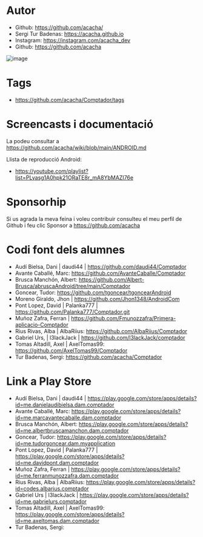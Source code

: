 # Autor

- Github: https://github.com/acacha/
- Sergi Tur Badenas: https://acacha.github.io
- Instagram: https://instagram.com/acacha_dev
- Github: https://github.com/acacha

![image](https://user-images.githubusercontent.com/4015406/140644527-e186bf90-e556-4970-98ed-3f00c5f1af11.png)

# Tags

- https://github.com/acacha/Comptador/tags

# Screencasts i documentació

La podeu consultar a https://github.com/acacha/wiki/blob/main/ANDROID.md

Llista de reproducció Android:
- https://youtube.com/playlist?list=PLyasg1A0hpk21ORaTE8r_mA8YbMAZI76e

# Sponsorhip

Si us agrada la meva feina i voleu contribuir consulteu el meu perfil de Github i feu clic Sponsor a https://github.com/acacha

# Codi font dels alumnes

- Audí Bielsa, Dani | daudi44 | https://github.com/daudi44/Comptador
- Avante Caballé, Marc: https://github.com/AvanteCaballe/Comptador
- Brusca Manchón, Albert: https://github.com/Albert-Brusca/abruscaAndroid/tree/main/Comptador
- Goncear, Tudor: https://github.com/tgoncear/tgoncearAndroid
- Moreno Giraldo, Jhon | https://github.com/Jhon1348/AndroidCom
- Pont Lopez, David | Palanka777 | https://github.com/Palanka777/Comptador.git
- Muñoz Zafra, Ferran | https://github.com/Fmunozzafra/Primera-aplicacio-Comptador
- Rius Rivas, Alba | AlbaRiius: https://github.com/AlbaRiius/Comptador
- Gabriel Urs, | l3lackJack | https://github.com/l3lackJack/comptador
- Tomas Altadill, Axel | AxelTomas99: https://github.com/AxelTomas99/Comptador
- Tur Badenas, Sergi: https://github.com/acacha/Comptador


# Link a Play Store

- Audí Bielsa, Dani | daudi44 | https://play.google.com/store/apps/details?id=me.danielaudibielsa.dam.comptador
- Avante Caballé, Marc: https://play.google.com/store/apps/details?id=me.marcavantecaballe.dam.comptador
- Brusca Manchón, Albert: https://play.google.com/store/apps/details?id=me.albertbruscamanchon.dam.comptador
- Goncear, Tudor: https://play.google.com/store/apps/details?id=me.tudorgoncear.dam.myapplication
- Pont Lopez, David | Palanka777 | https://play.google.com/store/apps/details?id=me.davidpont.dam.comptador
- Muñoz Zafra, Ferran | https://play.google.com/store/apps/details?id=me.ferranmunozzafra.dam.comptador
- Rius Rivas, Alba | AlbaRiius: https://play.google.com/store/apps/details?id=codes.albarius.comptador
- Gabriel Urs | l3lackJack | https://play.google.com/store/apps/details?id=me.gabrielurs.comptador
- Tomas Altadill, Axel | AxelTomas99: https://play.google.com/store/apps/details?id=me.axeltomas.dam.comptador
- Tur Badenas, Sergi:
